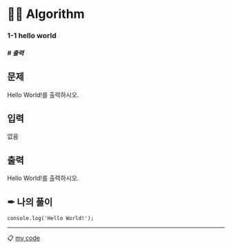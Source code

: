 <h1 id="👩‍💻-algorithm">👩‍💻 Algorithm</h1>
<h3 id="hello-world">1-1 hello world</h3>
<h5 id="출력"># 출력</h5>
<h2 id="문제">문제</h2>
<p>Hello World!를 출력하시오.</p>
<h2 id="입력">입력</h2>
<p>없음</p>
<h2 id="출력-1">출력</h2>
<p>Hello World!를 출력하시오.</p>
<h2 id="✒-나의-풀이">✒ 나의 풀이</h2>
<pre class=" language-js"><code class="prism  language-js">console<span class="token punctuation">.</span><span class="token function">log</span><span class="token punctuation">(</span><span class="token string">'Hello World!'</span><span class="token punctuation">)</span><span class="token punctuation">;</span>
</code></pre>
<hr>
<p>📋  <a href="https://github.com/gay0ung/Algorithm/blob/master/BAEKJOON/01_%20%EC%9E%85%EC%B6%9C%EB%A0%A5%EA%B3%BC%20%EC%82%AC%EC%B9%99%EC%97%B0%EC%82%B0/code/01_hello%20world.html">my code</a></p>

